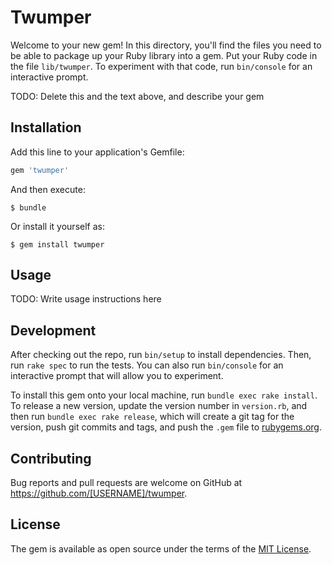 # Twumper

Welcome to your new gem! In this directory, you'll find the files you need to be able to package up your Ruby library into a gem. Put your Ruby code in the file `lib/twumper`. To experiment with that code, run `bin/console` for an interactive prompt.

TODO: Delete this and the text above, and describe your gem

## Installation

Add this line to your application's Gemfile:

```ruby
gem 'twumper'
```

And then execute:

    $ bundle

Or install it yourself as:

    $ gem install twumper

## Usage

TODO: Write usage instructions here

## Development

After checking out the repo, run `bin/setup` to install dependencies. Then, run `rake spec` to run the tests. You can also run `bin/console` for an interactive prompt that will allow you to experiment.

To install this gem onto your local machine, run `bundle exec rake install`. To release a new version, update the version number in `version.rb`, and then run `bundle exec rake release`, which will create a git tag for the version, push git commits and tags, and push the `.gem` file to [rubygems.org](https://rubygems.org).

## Contributing

Bug reports and pull requests are welcome on GitHub at https://github.com/[USERNAME]/twumper.

## License

The gem is available as open source under the terms of the [MIT License](https://opensource.org/licenses/MIT).

